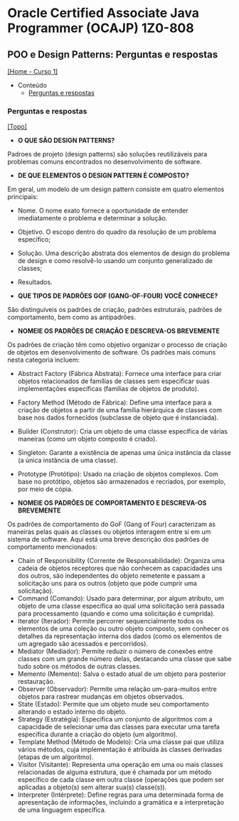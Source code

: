 # Oracle Certified Associate Java Programmer (OCAJP) 1Z0-808

## POO e Design Patterns: Perguntas e respostas
[[Home - Curso 1]](../../README.md#curso-1)<br />

- Conteúdo
  - [Perguntas e respostas](#perguntas-e-respostas)

### Perguntas e respostas
[[Topo]](#)<br />

- **O QUE SÃO DESIGN PATTERNS?**

Padroes de projeto (design patterns)  são soluções reutilizáveis para problemas comuns encontrados no desenvolvimento de software.

- **DE QUE ELEMENTOS O DESIGN PATTERN É COMPOSTO?**

Em geral, um modelo de um design pattern consiste em quatro elementos principais:

- Nome. O nome exato fornece a oportunidade de entender imediatamente o problema e determinar a solução.
- Objetivo. O escopo dentro do quadro da resolução de um problema específico;
- Solução. Uma descrição abstrata dos elementos de design do problema de design e como resolvê-lo usando um conjunto generalizado de classes;
- Resultados.

- **QUE TIPOS DE PADRÕES GOF (GANG-OF-FOUR) VOCÊ CONHECE?**

São distinguíveis os padrões de criação, padrões estruturais, padrões de comportamento, bem como as antipadrões.

- **NOMEIE OS PADRÕES DE CRIAÇÃO E DESCREVA-OS BREVEMENTE**

Os padrões de criação têm como objetivo organizar o processo de criação de objetos em desenvolvimento de software. Os padrões mais comuns nesta categoria incluem:

- Abstract Factory (Fábrica Abstrata): Fornece uma interface para criar objetos relacionados de famílias de classes sem especificar suas implementações específicas (famílias de objetos de produto).
- Factory Method (Método de Fábrica): Define uma interface para a criação de objetos a partir de uma família hierárquica de classes com base nos dados fornecidos (subclasse de objeto que é instanciada).
- Builder (Construtor): Cria um objeto de uma classe específica de várias maneiras (como um objeto composto é criado).
- Singleton: Garante a existência de apenas uma única instância da classe (a única instância de uma classe).
- Prototype (Protótipo): Usado na criação de objetos complexos. Com base no protótipo, objetos são armazenados e recriados, por exemplo, por meio de cópia.

- **NOMEIE OS PADRÕES DE COMPORTAMENTO E DESCREVA-OS BREVEMENTE**

Os padrões de comportamento do GoF (Gang of Four) caracterizam as maneiras pelas quais as classes ou objetos interagem entre si em um sistema de software. Aqui está uma breve descrição dos padrões de comportamento mencionados:

- Chain of Responsibility (Corrente de Responsabilidade): Organiza uma cadeia de objetos receptores que não conhecem as capacidades uns dos outros, são independentes do objeto remetente e passam a solicitação uns para os outros (objeto que pode cumprir uma solicitação).
- Command (Comando): Usado para determinar, por algum atributo, um objeto de uma classe específica ao qual uma solicitação será passada para processamento (quando e como uma solicitação é cumprida).
- Iterator (Iterador): Permite percorrer sequencialmente todos os elementos de uma coleção ou outro objeto composto, sem conhecer os detalhes da representação interna dos dados (como os elementos de um agregado são acessados e percorridos).
- Mediator (Mediador): Permite reduzir o número de conexões entre classes com um grande número delas, destacando uma classe que sabe tudo sobre os métodos de outras classes.
- Memento (Memento): Salva o estado atual de um objeto para posterior restauração.
- Observer (Observador): Permite uma relação um-para-muitos entre objetos para rastrear mudanças em objetos observados.
- State (Estado): Permite que um objeto mude seu comportamento alterando o estado interno do objeto.
- Strategy (Estratégia): Especifica um conjunto de algoritmos com a capacidade de selecionar uma das classes para executar uma tarefa específica durante a criação do objeto (um algoritmo).
- Template Method (Método de Modelo): Cria uma classe pai que utiliza vários métodos, cuja implementação é atribuída às classes derivadas (etapas de um algoritmo).
- Visitor (Visitante): Representa uma operação em uma ou mais classes relacionadas de alguma estrutura, que é chamada por um método específico de cada classe em outra classe (operações que podem ser aplicadas a objeto(s) sem alterar sua(s) classe(s)).
- Interpreter (Intérprete): Define regras para uma determinada forma de apresentação de informações, incluindo a gramática e a interpretação de uma linguagem específica.
